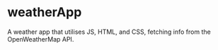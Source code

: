 # weatherApp
A weather app that utilises JS, HTML, and CSS, fetching info from the OpenWeatherMap API.
